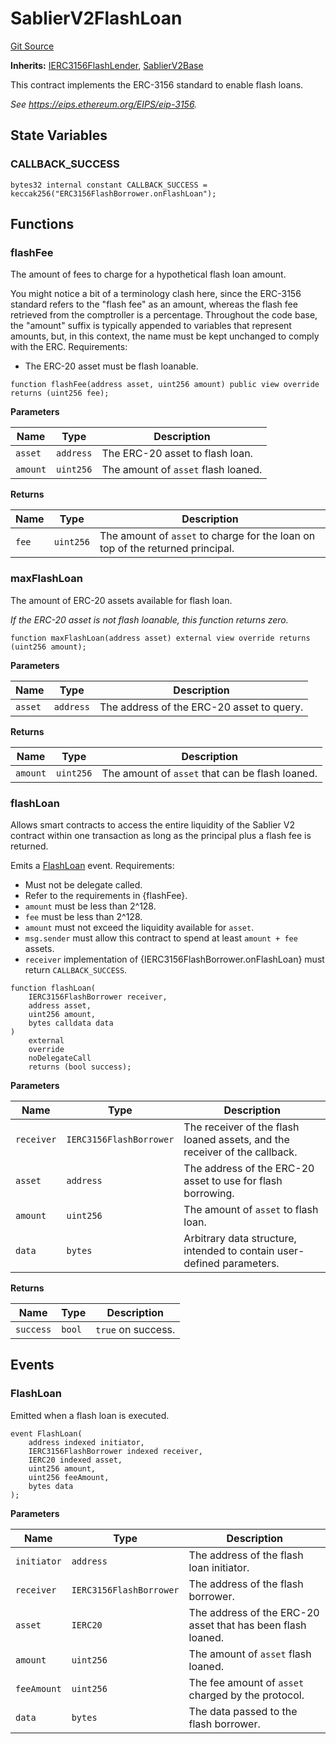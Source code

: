 # SablierV2FlashLoan

[Git Source](https://github.com/sablier-labs/v2-core/blob/a4bf69cf7024006b9a324eef433f20b74597eaaf/src/abstracts/SablierV2FlashLoan.sol)

**Inherits:**
[IERC3156FlashLender](/docs/contracts/v2/reference/core/interfaces/erc3156/interface.IERC3156FlashLender.md),
[SablierV2Base](/docs/contracts/v2/reference/core/abstracts/abstract.SablierV2Base.md)

This contract implements the ERC-3156 standard to enable flash loans.

_See https://eips.ethereum.org/EIPS/eip-3156._

## State Variables

### CALLBACK_SUCCESS

```solidity
bytes32 internal constant CALLBACK_SUCCESS = keccak256("ERC3156FlashBorrower.onFlashLoan");
```

## Functions

### flashFee

The amount of fees to charge for a hypothetical flash loan amount.

You might notice a bit of a terminology clash here, since the ERC-3156 standard refers to the "flash fee" as an amount,
whereas the flash fee retrieved from the comptroller is a percentage. Throughout the code base, the "amount" suffix is
typically appended to variables that represent amounts, but, in this context, the name must be kept unchanged to comply
with the ERC. Requirements:

- The ERC-20 asset must be flash loanable.

```solidity
function flashFee(address asset, uint256 amount) public view override returns (uint256 fee);
```

**Parameters**

| Name     | Type      | Description                         |
| -------- | --------- | ----------------------------------- |
| `asset`  | `address` | The ERC-20 asset to flash loan.     |
| `amount` | `uint256` | The amount of `asset` flash loaned. |

**Returns**

| Name  | Type      | Description                                                                    |
| ----- | --------- | ------------------------------------------------------------------------------ |
| `fee` | `uint256` | The amount of `asset` to charge for the loan on top of the returned principal. |

### maxFlashLoan

The amount of ERC-20 assets available for flash loan.

_If the ERC-20 asset is not flash loanable, this function returns zero._

```solidity
function maxFlashLoan(address asset) external view override returns (uint256 amount);
```

**Parameters**

| Name    | Type      | Description                               |
| ------- | --------- | ----------------------------------------- |
| `asset` | `address` | The address of the ERC-20 asset to query. |

**Returns**

| Name     | Type      | Description                                     |
| -------- | --------- | ----------------------------------------------- |
| `amount` | `uint256` | The amount of `asset` that can be flash loaned. |

### flashLoan

Allows smart contracts to access the entire liquidity of the Sablier V2 contract within one transaction as long as the
principal plus a flash fee is returned.

Emits a [FlashLoan](/docs/contracts/v2/reference/core/abstracts/abstract.SablierV2FlashLoan.md#flashloan) event.
Requirements:

- Must not be delegate called.
- Refer to the requirements in {flashFee}.
- `amount` must be less than 2^128.
- `fee` must be less than 2^128.
- `amount` must not exceed the liquidity available for `asset`.
- `msg.sender` must allow this contract to spend at least `amount + fee` assets.
- `receiver` implementation of {IERC3156FlashBorrower.onFlashLoan} must return `CALLBACK_SUCCESS`.

```solidity
function flashLoan(
    IERC3156FlashBorrower receiver,
    address asset,
    uint256 amount,
    bytes calldata data
)
    external
    override
    noDelegateCall
    returns (bool success);
```

**Parameters**

| Name       | Type                    | Description                                                                |
| ---------- | ----------------------- | -------------------------------------------------------------------------- |
| `receiver` | `IERC3156FlashBorrower` | The receiver of the flash loaned assets, and the receiver of the callback. |
| `asset`    | `address`               | The address of the ERC-20 asset to use for flash borrowing.                |
| `amount`   | `uint256`               | The amount of `asset` to flash loan.                                       |
| `data`     | `bytes`                 | Arbitrary data structure, intended to contain user-defined parameters.     |

**Returns**

| Name      | Type   | Description        |
| --------- | ------ | ------------------ |
| `success` | `bool` | `true` on success. |

## Events

### FlashLoan

Emitted when a flash loan is executed.

```solidity
event FlashLoan(
    address indexed initiator,
    IERC3156FlashBorrower indexed receiver,
    IERC20 indexed asset,
    uint256 amount,
    uint256 feeAmount,
    bytes data
);
```

**Parameters**

| Name        | Type                    | Description                                                 |
| ----------- | ----------------------- | ----------------------------------------------------------- |
| `initiator` | `address`               | The address of the flash loan initiator.                    |
| `receiver`  | `IERC3156FlashBorrower` | The address of the flash borrower.                          |
| `asset`     | `IERC20`                | The address of the ERC-20 asset that has been flash loaned. |
| `amount`    | `uint256`               | The amount of `asset` flash loaned.                         |
| `feeAmount` | `uint256`               | The fee amount of `asset` charged by the protocol.          |
| `data`      | `bytes`                 | The data passed to the flash borrower.                      |
